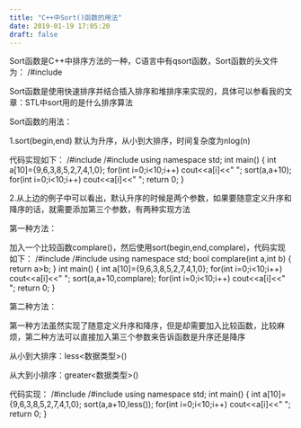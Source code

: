 ```yaml
---
title: "C++中Sort()函数的用法"
date: 2019-01-19 17:05:20
draft: false
---
```

Sort函数是C++中排序方法的一种，C语言中有qsort函数，Sort函数的头文件为：
/#include <algorithm>

Sort函数是使用快速排序并结合插入排序和堆排序来实现的，具体可以参看我的文章：STL中sort用的是什么排序算法

Sort函数的用法：

1.sort(begin,end) 默认为升序，从小到大排序，时间复杂度为nlog(n)

代码实现如下：
/#include<iostream> /#include<algorithm> using namespace std; int main() { int a[10]={9,6,3,8,5,2,7,4,1,0}; for(int i=0;i<10;i++) cout<<a[i]<<" "; sort(a,a+10); for(int i=0;i<10;i++) cout<<a[i]<<" "; return 0; }

2.从上边的例子中可以看出，默认升序的时候是两个参数，如果要随意定义升序和降序的话，就需要添加第三个参数，有两种实现方法

第一种方法：

加入一个比较函数complare()，然后使用sort(begin,end,complare)，代码实现如下：
/#include<iostream> /#include<algorithm> using namespace std; bool complare(int a,int b) { return a>b; } int main() { int a[10]={9,6,3,8,5,2,7,4,1,0}; for(int i=0;i<10;i++) cout<<a[i]<<" "; sort(a,a+10,complare); for(int i=0;i<10;i++) cout<<a[i]<<" "; return 0; }

第二种方法：

第一种方法虽然实现了随意定义升序和降序，但是却需要加入比较函数，比较麻烦，第二种方法可以直接加入第三个参数来告诉函数是升序还是降序

从小到大排序：less<数据类型>()

从大到小排序：greater<数据类型>()

代码实现：
/#include<iostream> /#include<algorithm> using namespace std; int main() { int a[10]={9,6,3,8,5,2,7,4,1,0}; sort(a,a+10,less<int>()); for(int i=0;i<10;i++) cout<<a[i]<<" "; return 0; }